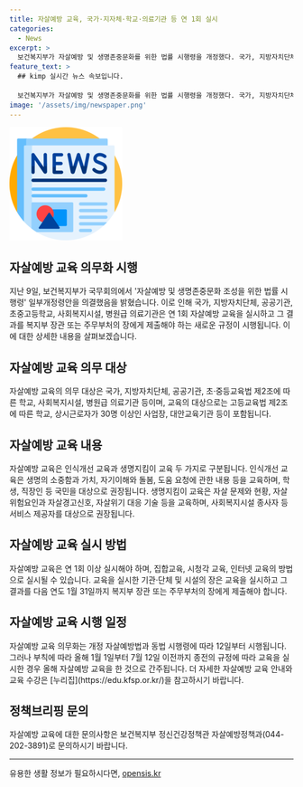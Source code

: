 ```yaml
---
title: 자살예방 교육, 국가·지자체·학교·의료기관 등 연 1회 실시
categories:
  - News
excerpt: >
  보건복지부가 자살예방 및 생명존중문화를 위한 법률 시행령을 개정했다. 국가, 지방자치단체, 공공기관, 학교, 사회복지시설, 의료기관 등은 1년에 한 번씩 자살예방 교육을 실시해야 하며, 교육 내용은 자살예방법에 규정된 대상 및 방법에 따라 실시된다. 이에 대해 보건복지부는 생명존중문화를 위한 노력을 강조하며, 자살률 감소에 기여할 것으로 기대했다. (150자)
feature_text: >
  ## kimp 실시간 뉴스 속보입니다.

  보건복지부가 자살예방 및 생명존중문화를 위한 법률 시행령을 개정했다. 국가, 지방자치단체, 공공기관, 학교, 사회복지시설, 의료기관 등은 1년에 한 번씩 자살예방 교육을 실시해야 하며, 교육 내용은 자살예방법에 규정된 대상 및 방법에 따라 실시된다. 이에 대해 보건복지부는 생명존중문화를 위한 노력을 강조하며, 자살률 감소에 기여할 것으로 기대했다. (150자)
image: '/assets/img/newspaper.png'
---
```


<p><img src="/assets/img/newspaper.png" alt="kimplant 속보" /></p>

<h2 data-ke-size="size26">자살예방 교육 의무화 시행</h2>

<p data-ke-size="size16">지난 9일, 보건복지부가 국무회의에서 '자살예방 및 생명존중문화 조성을 위한 법률 시행령' 일부개정령안을 의결했음을 밝혔습니다. 이로 인해 국가, 지방자치단체, 공공기관, 초중고등학교, 사회복지시설, 병원급 의료기관은 연 1회 자살예방 교육을 실시하고 그 결과를 복지부 장관 또는 주무부처의 장에게 제출해야 하는 새로운 규정이 시행됩니다. 이에 대한 상세한 내용을 살펴보겠습니다.</p>

<h2 data-ke-size="size26">자살예방 교육 의무 대상</h2>

<p data-ke-size="size16">자살예방 교육의 의무 대상은 국가, 지방자치단체, 공공기관, 초·중등교육법 제2조에 따른 학교, 사회복지시설, 병원급 의료기관 등이며, 교육의 대상으로는 고등교육법 제2조에 따른 학교, 상시근로자가 30명 이상인 사업장, 대안교육기관 등이 포함됩니다.</p>

<h2 data-ke-size="size26">자살예방 교육 내용</h2>

<p data-ke-size="size16">자살예방 교육은 인식개선 교육과 생명지킴이 교육 두 가지로 구분됩니다. 인식개선 교육은 생명의 소중함과 가치, 자기이해와 돌봄, 도움 요청에 관한 내용 등을 교육하며, 학생, 직장인 등 국민을 대상으로 권장됩니다. 생명지킴이 교육은 자살 문제와 현황, 자살위험요인과 자살경고신호, 자살위기 대응 기술 등을 교육하며, 사회복지시설 종사자 등 서비스 제공자를 대상으로 권장됩니다.</p>

<h2 data-ke-size="size26">자살예방 교육 실시 방법</h2>

<p data-ke-size="size16">자살예방 교육은 연 1회 이상 실시해야 하며, 집합교육, 시청각 교육, 인터넷 교육의 방법으로 실시될 수 있습니다. 교육을 실시한 기관·단체 및 시설의 장은 교육을 실시하고 그 결과를 다음 연도 1월 31일까지 복지부 장관 또는 주무부처의 장에게 제출해야 합니다.</p>

<h2 data-ke-size="size26">자살예방 교육 시행 일정</h2>

<p data-ke-size="size16">자살예방 교육 의무화는 개정 자살예방법과 동법 시행령에 따라 12일부터 시행됩니다. 그러나 부칙에 따라 올해 1월 1일부터 7월 12일 이전까지 종전의 규정에 따라 교육을 실시한 경우 올해 자살예방 교육을 한 것으로 간주됩니다. 더 자세한 자살예방 교육 안내와 교육 수강은 [누리집](https://edu.kfsp.or.kr/)을 참고하시기 바랍니다.</p>

<h2 data-ke-size="size26">정책브리핑 문의</h2>

<p data-ke-size="size16">자살예방 교육에 대한 문의사항은 보건복지부 정신건강정책관 자살예방정책과(044-202-3891)로 문의하시기 바랍니다.</p>

<hr data-ke-size="size16">
유용한 생활 정보가 필요하시다면, <a href="https://opensis.kr" rel="dofollow">opensis.kr</a>



